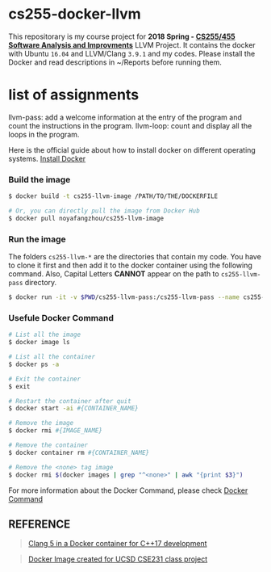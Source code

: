 # cs255-docker-llvm #
This repositorary is my course project for <b>2018 Spring - [CS255/455 Software Analysis and Improvments](https://roclocality.org/2018/01/11/cs-255-455-spring-2018/)</b> LLVM Project. It contains the docker with Ubuntu `16.04` and LLVM/Clang `3.9.1` and my codes. 
Please install the Docker and read descriptions in ~/Reports before running them.

# list of assignments #
llvm-pass: add a welcome information at the entry of the program and count the instructions in the program.
llvm-loop: count and display all the loops in the program.


Here is the official guide about how to install docker on different operating systems. [Install Docker](https://docs.docker.com/docker-for-mac/install/)


### Build the image ###
```bash
$ docker build -t cs255-llvm-image /PATH/TO/THE/DOCKERFILE

# Or, you can directly pull the image from Docker Hub
$ docker pull noyafangzhou/cs255-llvm-image
```

### Run the image ###
The folders `cs255-llvm-*` are the directories that contain my code. You have to clone it first and then add it to the docker container using the following command. Also, Capital Letters **CANNOT** appear on the path to `cs255-llvm-pass` directory.
```bash
$ docker run -it -v $PWD/cs255-llvm-pass:/cs255-llvm-pass --name cs255-llvm cs255-llvm-image /bin/bash
```


### Usefule Docker Command ###
```bash
# List all the image
$ docker image ls

# List all the container
$ docker ps -a

# Exit the container
$ exit

# Restart the container after quit
$ docker start -ai #{CONTAINER_NAME}

# Remove the image
$ docker rmi #{IMAGE_NAME}

# Remove the container
$ docker container rm #{CONTAINER_NAME}

# Remove the <none> tag image
$ docker rmi $(docker images | grep "^<none>" | awk "{print $3}")
```
For more information about the Docker Command, please check [Docker Command](https://docs.docker.com/engine/reference/builder/#usage)


## REFERENCE ##
> [Clang 5 in a Docker container for C++17 development](https://solarianprogrammer.com/2017/12/14/clang-in-docker-container-cpp-17-development/)

> [Docker Image created for UCSD CSE231 class project](https://hub.docker.com/r/prodromou87/llvm/)
